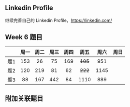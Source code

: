 ## Linkedin Profile

继续完善自己的 Linkedin Profile，https://linkedin.com/

## Week 6 题目
|       | 周一   | 周二   |  周三 |   周四 |   周五  | 周六 |  周日 |
| :----:| :----:| :----:|:----:  |:----: |:----: |:----:|:----: |
| 题1   | 153 	| 26	 |   75    |  169  |~~105~~   |  951|
| 题2   |120    | 219    |    81   |    62  |~~222~~  | 1145|
| 题3   |88     |    167 |442    |    84  |  1110   |  889| 


## 附加关联题目

